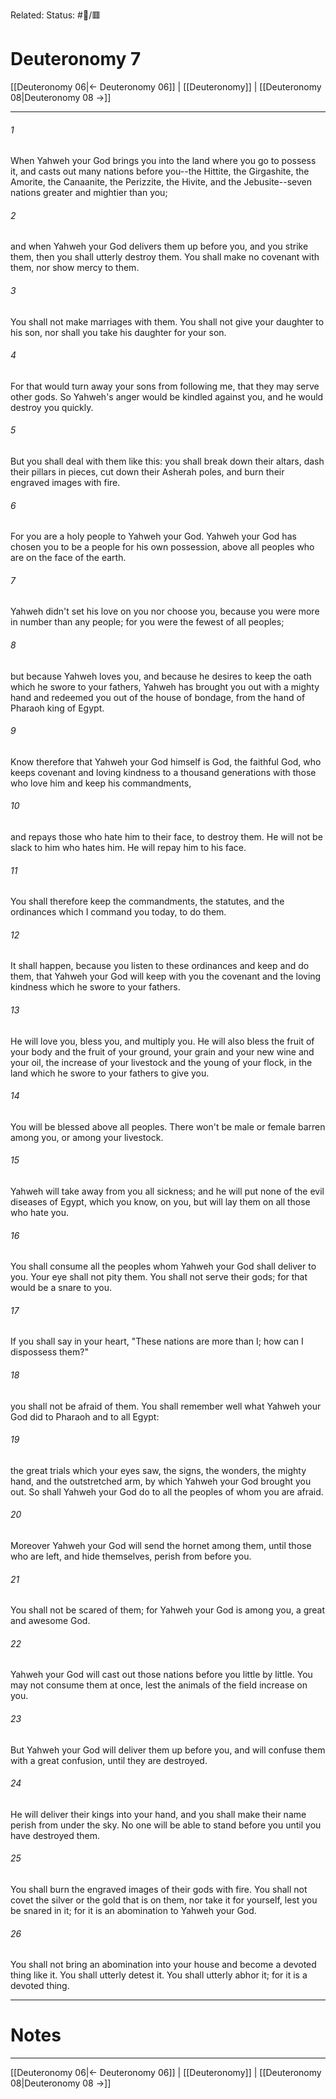 Related:
Status: #📖/🟥
# Deuteronomy 7

[[Deuteronomy 06|← Deuteronomy 06]] | [[Deuteronomy]] | [[Deuteronomy 08|Deuteronomy 08 →]]
***



###### 1 
When Yahweh your God brings you into the land where you go to possess it, and casts out many nations before you--the Hittite, the Girgashite, the Amorite, the Canaanite, the Perizzite, the Hivite, and the Jebusite--seven nations greater and mightier than you; 

###### 2 
and when Yahweh your God delivers them up before you, and you strike them, then you shall utterly destroy them. You shall make no covenant with them, nor show mercy to them. 

###### 3 
You shall not make marriages with them. You shall not give your daughter to his son, nor shall you take his daughter for your son. 

###### 4 
For that would turn away your sons from following me, that they may serve other gods. So Yahweh's anger would be kindled against you, and he would destroy you quickly. 

###### 5 
But you shall deal with them like this: you shall break down their altars, dash their pillars in pieces, cut down their Asherah poles, and burn their engraved images with fire. 

###### 6 
For you are a holy people to Yahweh your God. Yahweh your God has chosen you to be a people for his own possession, above all peoples who are on the face of the earth. 

###### 7 
Yahweh didn't set his love on you nor choose you, because you were more in number than any people; for you were the fewest of all peoples; 

###### 8 
but because Yahweh loves you, and because he desires to keep the oath which he swore to your fathers, Yahweh has brought you out with a mighty hand and redeemed you out of the house of bondage, from the hand of Pharaoh king of Egypt. 

###### 9 
Know therefore that Yahweh your God himself is God, the faithful God, who keeps covenant and loving kindness to a thousand generations with those who love him and keep his commandments, 

###### 10 
and repays those who hate him to their face, to destroy them. He will not be slack to him who hates him. He will repay him to his face. 

###### 11 
You shall therefore keep the commandments, the statutes, and the ordinances which I command you today, to do them. 

###### 12 
It shall happen, because you listen to these ordinances and keep and do them, that Yahweh your God will keep with you the covenant and the loving kindness which he swore to your fathers. 

###### 13 
He will love you, bless you, and multiply you. He will also bless the fruit of your body and the fruit of your ground, your grain and your new wine and your oil, the increase of your livestock and the young of your flock, in the land which he swore to your fathers to give you. 

###### 14 
You will be blessed above all peoples. There won't be male or female barren among you, or among your livestock. 

###### 15 
Yahweh will take away from you all sickness; and he will put none of the evil diseases of Egypt, which you know, on you, but will lay them on all those who hate you. 

###### 16 
You shall consume all the peoples whom Yahweh your God shall deliver to you. Your eye shall not pity them. You shall not serve their gods; for that would be a snare to you. 

###### 17 
If you shall say in your heart, "These nations are more than I; how can I dispossess them?" 

###### 18 
you shall not be afraid of them. You shall remember well what Yahweh your God did to Pharaoh and to all Egypt: 

###### 19 
the great trials which your eyes saw, the signs, the wonders, the mighty hand, and the outstretched arm, by which Yahweh your God brought you out. So shall Yahweh your God do to all the peoples of whom you are afraid. 

###### 20 
Moreover Yahweh your God will send the hornet among them, until those who are left, and hide themselves, perish from before you. 

###### 21 
You shall not be scared of them; for Yahweh your God is among you, a great and awesome God. 

###### 22 
Yahweh your God will cast out those nations before you little by little. You may not consume them at once, lest the animals of the field increase on you. 

###### 23 
But Yahweh your God will deliver them up before you, and will confuse them with a great confusion, until they are destroyed. 

###### 24 
He will deliver their kings into your hand, and you shall make their name perish from under the sky. No one will be able to stand before you until you have destroyed them. 

###### 25 
You shall burn the engraved images of their gods with fire. You shall not covet the silver or the gold that is on them, nor take it for yourself, lest you be snared in it; for it is an abomination to Yahweh your God. 

###### 26 
You shall not bring an abomination into your house and become a devoted thing like it. You shall utterly detest it. You shall utterly abhor it; for it is a devoted thing.

---
# Notes


***
[[Deuteronomy 06|← Deuteronomy 06]] | [[Deuteronomy]] | [[Deuteronomy 08|Deuteronomy 08 →]]
